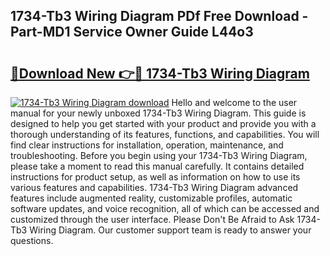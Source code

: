 ## 1734-Tb3 Wiring Diagram PDf Free Download - Part-MD1 Service Owner Guide L44o3

# <h2><a href="http://dfqksga.blite.top/?on=1734-Tb3+Wiring+Diagram">🔗Download New 👉🔴 1734-Tb3 Wiring Diagram</a></h2>

[![1734-Tb3 Wiring Diagram download](https://i.imgur.com/lujVjoI.png)](http://dfqksga.blite.top/?on=1734-Tb3+Wiring+Diagram)
Hello and welcome to the user manual for your newly unboxed 1734-Tb3 Wiring Diagram. This guide is designed to help you get started with your product and provide you with a thorough understanding of its features, functions, and capabilities. You will find clear instructions for installation, operation, maintenance, and troubleshooting. Before you begin using your 1734-Tb3 Wiring Diagram, please take a moment to read this manual carefully. It contains detailed instructions for product setup, as well as information on how to use its various features and capabilities. 1734-Tb3 Wiring Diagram advanced features include augmented reality, customizable profiles, automatic software updates, and voice recognition, all of which can be accessed and customized through the user interface. Please Don't Be Afraid to Ask 1734-Tb3 Wiring Diagram. Our customer support team is ready to answer your questions.
